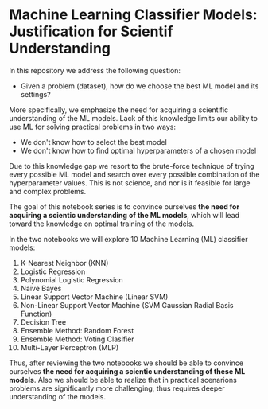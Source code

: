 # Machine Learning Classifier Models: Justification for Scientif Understanding


In this repository we address the following question:

- Given a problem (dataset), how do we choose the best ML model and its settings?

More specifically, we emphasize the need for acquiring a scientific understanding of the ML models. Lack of this knowledge limits our ability to use ML for solving practical problems in two ways:

- We don't know how to select the best model
- We don't know how to find optimal hyperparameters of a chosen model

Due to this knowledge gap we resort to the brute-force technique of trying every possible ML model and search over every possible combination of the hyperparameter values. This is not science, and nor is it feasible for large and complex problems.

The goal of this notebook series is to convince ourselves **the need for acquiring a scientic understanding of the ML models**, which will lead toward the knowledge on optimal training of the models.

In the two notebooks we will explore 10 Machine Learning (ML) classifier models:
1. K-Nearest Neighbor (KNN)
2. Logistic Regression
3. Polynomial Logistic Regression
4. Naive Bayes
5. Linear Support Vector Machine (Linear SVM)
6. Non-Linear Support Vector Machine (SVM Gaussian Radial Basis Function)
7. Decision Tree
8. Ensemble Method: Random Forest
9. Ensemble Method: Voting Clasifier
10. Multi-Layer Perceptron (MLP)



Thus, after reviewing the two notebooks we should be able to convince ourselves **the need for acquiring a scientic understanding of these ML models**. Also we should be able to realize that in practical scenarions problems are significantly more challenging, thus requires deeper understanding of the models.
